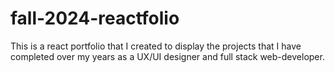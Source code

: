 # fall-2024-reactfolio
This is a react portfolio that I created to display the projects that I have completed over my years as a UX/UI designer and full stack web-developer.
